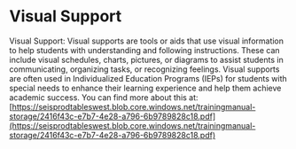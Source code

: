 # Visual Support
Visual Support: Visual supports are tools or aids that use visual information to help students with understanding and following instructions. These can include visual schedules, charts, pictures, or diagrams to assist students in communicating, organizing tasks, or recognizing feelings. Visual supports are often used in Individualized Education Programs (IEPs) for students with special needs to enhance their learning experience and help them achieve academic success.
You can find more about this at: [https://seisprodtableswest.blob.core.windows.net/trainingmanual-storage/2416f43c-e7b7-4e28-a796-6b9789828c18.pdf](https://seisprodtableswest.blob.core.windows.net/trainingmanual-storage/2416f43c-e7b7-4e28-a796-6b9789828c18.pdf)